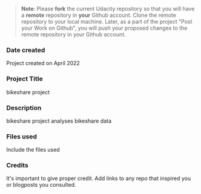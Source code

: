 >**Note**: Please **fork** the current Udacity repository so that you will have a **remote** repository in **your** Github account. Clone the remote repository to your local machine. Later, as a part of the project "Post your Work on Github", you will push your proposed changes to the remote repository in your Github account.

### Date created
Project created on April 2022

### Project Title
bikeshare project

### Description
bikeshare project analyses bikeshare data

### Files used
Include the files used

### Credits
It's important to give proper credit. Add links to any repo that inspired you or blogposts you consulted.

